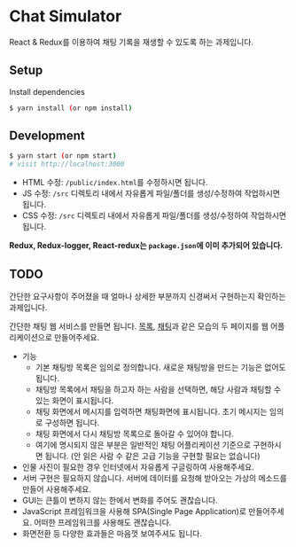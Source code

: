 # Chat Simulator

React & Redux를 이용하여 채팅 기록을 재생할 수 있도록 하는 과제입니다.

## Setup

Install dependencies

```sh
$ yarn install (or npm install)
```

## Development

```sh
$ yarn start (or npm start)
# visit http://localhost:3000
```

- HTML 수정: `/public/index.html`를 수정하시면 됩니다.
- JS 수정: `/src` 디렉토리 내에서 자유롭게 파일/폴더를 생성/수정하여 작업하시면 됩니다.
- CSS 수정: `/src` 디렉토리 내에서 자유롭게 파일/폴더를 생성/수정하여 작업하시면 됩니다.

**Redux, Redux-logger, React-redux는 `package.json`에 이미 추가되어 있습니다.**

## TODO

간단한 요구사항이 주어졌을 때 얼마나 상세한 부분까지 신경써서 구현하는지 확인하는 과제입니다.

간단한 채팅 웹 서비스를 만들면 됩니다.
[목록](list.png), [채팅](chat.png)과 같은 모습의 두 페이지를 웹 어플리케이션으로 만들어주세요.

* 기능
    * 기본 채팅방 목록은 임의로 정의합니다. 새로운 채팅방을 만드는 기능은 없어도 됩니다.
    * 채팅방 목록에서 채팅을 하고자 하는 사람을 선택하면, 해당 사람과 채팅할 수 있는 화면이 표시됩니다.
    * 채팅 화면에서 메시지를 입력하면 채팅화면에 표시됩니다. 초기 메시지는 임의로 구성하면 됩니다.
    * 채팅 화면에서 다시 채팅방 목록으로 돌아갈 수 있어야 합니다.
    * 여기에 명시되지 않은 부분은 일반적인 채팅 어플리케이션 기준으로 구현하시면 됩니다. (안 읽은 사람 수 같은 고급 기능을 구현할 필요는 없습니다)
* 인물 사진이 필요한 경우 인터넷에서 자유롭게 구글링하여 사용해주세요.
* 서버 구현은 필요하지 않습니다. 서버에 데이터를 요청해 받아오는 가상의 메소드를 만들어 사용해주세요.
* GUI는 큰틀이 변하지 않는 한에서 변화를 주어도 괜찮습니다.
* JavaScript 프레임워크을 사용해 SPA(Single Page Application)로 만들어주세요. 어떠한 프레임워크를 사용해도 괜찮습니다.
* 화면전환 등 다양한 효과들은 마음껏 보여주셔도 됩니다.
